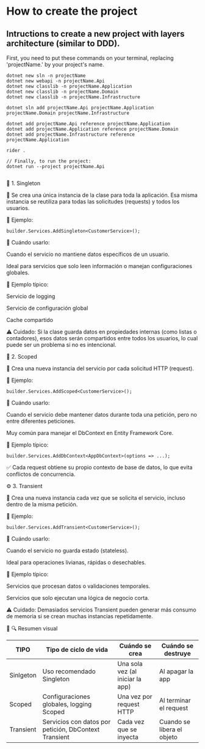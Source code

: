 # How to create the project

## Intructions to create a new project with layers architecture (similar to DDD).
First, you need to put these commands on your terminal, replacing 'projectName.' by your project's name.
```
dotnet new sln -n projectName
dotnet new webapi -n projectName.Api
dotnet new classlib -n projectName.Application
dotnet new classlib -n projectName.Domain
dotnet new classlib -n projectName.Infrastructure

dotnet sln add projectName.Api projectName.Application projectName.Domain projectName.Infrastructure 

dotnet add projectName.Api reference projectName.Application
dotnet add projectName.Application reference projectName.Domain
dotnet add projectName.Infrastructure reference projectName.Application

rider .

// Finally, to run the project:
dotnet run --project projectName.Api


```
🧩 1. Singleton

🔹 Se crea una única instancia de la clase para toda la aplicación.
Esa misma instancia se reutiliza para todas las solicitudes (requests) y todos los usuarios.

📘 Ejemplo:
```
builder.Services.AddSingleton<CustomerService>();
```

🔹 Cuándo usarlo:

Cuando el servicio no mantiene datos específicos de un usuario.

Ideal para servicios que solo leen información o manejan configuraciones globales.

🔸 Ejemplo típico:

Servicio de logging

Servicio de configuración global

Cache compartido

⚠️ Cuidado:
Si la clase guarda datos en propiedades internas (como listas o contadores), esos datos serán compartidos entre todos los usuarios, lo cual puede ser un problema si no es intencional.

🧭 2. Scoped

🔹 Crea una nueva instancia del servicio por cada solicitud HTTP (request).

📘 Ejemplo:
```
builder.Services.AddScoped<CustomerService>();
```

🔹 Cuándo usarlo:

Cuando el servicio debe mantener datos durante toda una petición, pero no entre diferentes peticiones.

Muy común para manejar el DbContext en Entity Framework Core.

🔸 Ejemplo típico:
```
builder.Services.AddDbContext<AppDbContext>(options => ...);
```

✅ Cada request obtiene su propio contexto de base de datos, lo que evita conflictos de concurrencia.

⚙️ 3. Transient

🔹 Crea una nueva instancia cada vez que se solicita el servicio, incluso dentro de la misma petición.

📘 Ejemplo:
```
builder.Services.AddTransient<CustomerService>();
```

🔹 Cuándo usarlo:

Cuando el servicio no guarda estado (stateless).

Ideal para operaciones livianas, rápidas o desechables.

🔸 Ejemplo típico:

Servicios que procesan datos o validaciones temporales.

Servicios que solo ejecutan una lógica de negocio corta.

⚠️ Cuidado:
Demasiados servicios Transient pueden generar más consumo de memoria si se crean muchas instancias repetidamente.

🧮 🔍 Resumen visual

|TIPO| Tipo de ciclo de vida | Cuándo se crea | Cuándo se destruye | 
|---------|-----------------------|----------------|--------------------|
|Sinlgeton| Uso recomendado Singleton |Una sola vez (al iniciar la app) | Al apagar la app 
|Scoped| Configuraciones globales, logging Scoped | Una vez por request HTTP | Al terminar el request |
|Transient| Servicios con datos por petición, DbContext Transient | Cada vez que se inyecta | Cuando se libera el objeto | 

